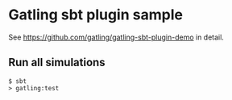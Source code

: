 # Gatling sbt plugin sample

See https://github.com/gatling/gatling-sbt-plugin-demo in detail.

## Run all simulations

```shell script
$ sbt
> gatling:test
```
